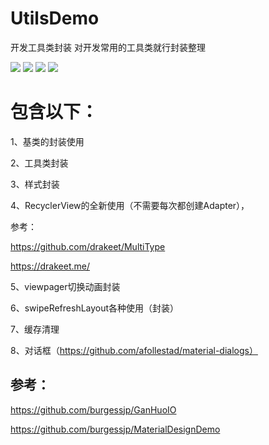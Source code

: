 # UtilsDemo
开发工具类封装
对开发常用的工具类就行封装整理

![](https://github.com/huangshuyuan/UtilsDemo/blob/master/1.png)
![](https://github.com/huangshuyuan/UtilsDemo/blob/master/2.png)
![](https://github.com/huangshuyuan/UtilsDemo/blob/master/3.png)
![](https://github.com/huangshuyuan/UtilsDemo/blob/master/4.png)

# 包含以下：

1、基类的封装使用

2、工具类封装

3、样式封装

4、RecyclerView的全新使用（不需要每次都创建Adapter），


参考：

https://github.com/drakeet/MultiType

https://drakeet.me/


5、viewpager切换动画封装

6、swipeRefreshLayout各种使用（封装）

7、缓存清理

8、对话框（https://github.com/afollestad/material-dialogs）


## 参考：

https://github.com/burgessjp/GanHuoIO

https://github.com/burgessjp/MaterialDesignDemo
